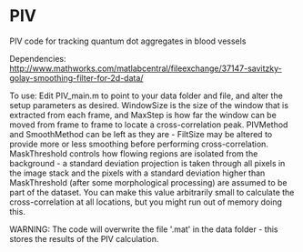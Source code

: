 # PIV
PIV code for tracking quantum dot aggregates in blood vessels

Dependencies:
http://www.mathworks.com/matlabcentral/fileexchange/37147-savitzky-golay-smoothing-filter-for-2d-data/

To use:
Edit PIV_main.m to point to your data folder and file, and alter the setup parameters as desired. WindowSize is the size of the window that is extracted from each frame, and MaxStep is how far the window can be moved from frame to frame to locate a cross-correlation peak. PIVMethod and SmoothMethod can be left as they are - FiltSize may be altered to provide more or less smoothing before performing cross-correlation. MaskThreshold controls how flowing regions are isolated from the background - a standard deviation projection is taken through all pixels in the image stack and the pixels with a standard deviation higher than MaskThreshold (after some morphological processing) are assumed to be part of the dataset. You can make this value arbitrarily small to calculate the cross-correlation at all locations, but you might run out of memory doing this.

WARNING: The code will overwrite the file '<FileName>.mat' in the data folder - this stores the results of the PIV calculation.
